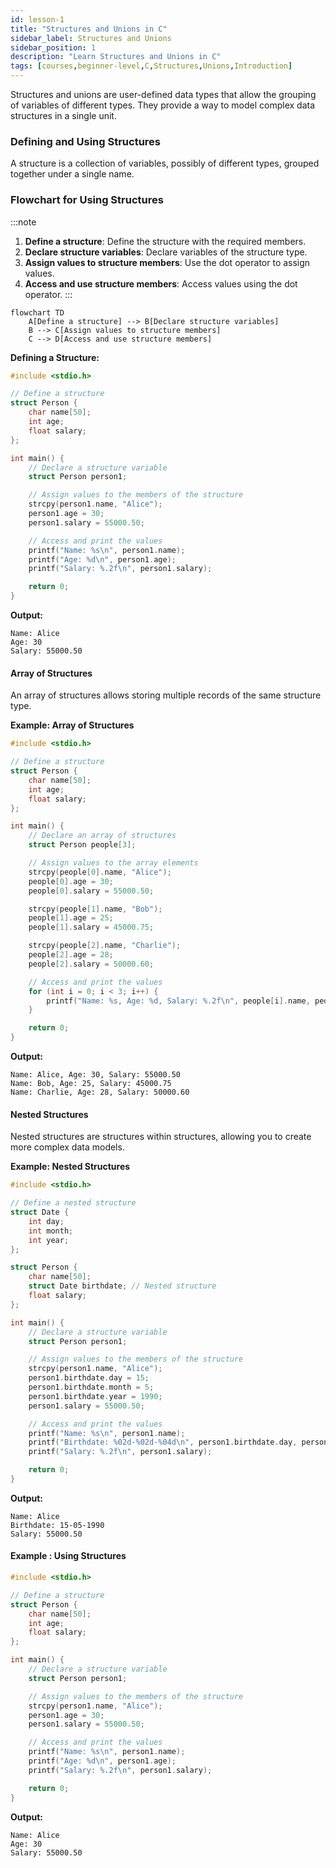 ```yaml
---
id: lesson-1
title: "Structures and Unions in C"
sidebar_label: Structures and Unions
sidebar_position: 1
description: "Learn Structures and Unions in C"
tags: [courses,beginner-level,C,Structures,Unions,Introduction]
---  
```



Structures and unions are user-defined data types that allow the grouping of variables of different types. They provide a way to model complex data structures in a single unit.

### Defining and Using Structures

A structure is a collection of variables, possibly of different types, grouped together under a single name.

### Flowchart for Using Structures

:::note
1. **Define a structure**: Define the structure with the required members.
2. **Declare structure variables**: Declare variables of the structure type.
3. **Assign values to structure members**: Use the dot operator to assign values.
4. **Access and use structure members**: Access values using the dot operator.
:::


```mermaid
flowchart TD
    A[Define a structure] --> B[Declare structure variables]
    B --> C[Assign values to structure members]
    C --> D[Access and use structure members]
```


**Defining a Structure:**

```c title="filename.c"
#include <stdio.h>

// Define a structure
struct Person {
    char name[50];
    int age;
    float salary;
};

int main() {
    // Declare a structure variable
    struct Person person1;

    // Assign values to the members of the structure
    strcpy(person1.name, "Alice");
    person1.age = 30;
    person1.salary = 55000.50;

    // Access and print the values
    printf("Name: %s\n", person1.name);
    printf("Age: %d\n", person1.age);
    printf("Salary: %.2f\n", person1.salary);

    return 0;
}
```

**Output:**

```
Name: Alice
Age: 30
Salary: 55000.50
```

#### Array of Structures

An array of structures allows storing multiple records of the same structure type.

**Example: Array of Structures**

```c
#include <stdio.h>

// Define a structure
struct Person {
    char name[50];
    int age;
    float salary;
};

int main() {
    // Declare an array of structures
    struct Person people[3];

    // Assign values to the array elements
    strcpy(people[0].name, "Alice");
    people[0].age = 30;
    people[0].salary = 55000.50;

    strcpy(people[1].name, "Bob");
    people[1].age = 25;
    people[1].salary = 45000.75;

    strcpy(people[2].name, "Charlie");
    people[2].age = 28;
    people[2].salary = 50000.60;

    // Access and print the values
    for (int i = 0; i < 3; i++) {
        printf("Name: %s, Age: %d, Salary: %.2f\n", people[i].name, people[i].age, people[i].salary);
    }

    return 0;
}
```

**Output:**

```
Name: Alice, Age: 30, Salary: 55000.50
Name: Bob, Age: 25, Salary: 45000.75
Name: Charlie, Age: 28, Salary: 50000.60
```

#### Nested Structures

Nested structures are structures within structures, allowing you to create more complex data models.

**Example: Nested Structures**

```c
#include <stdio.h>

// Define a nested structure
struct Date {
    int day;
    int month;
    int year;
};

struct Person {
    char name[50];
    struct Date birthdate; // Nested structure
    float salary;
};

int main() {
    // Declare a structure variable
    struct Person person1;

    // Assign values to the members of the structure
    strcpy(person1.name, "Alice");
    person1.birthdate.day = 15;
    person1.birthdate.month = 5;
    person1.birthdate.year = 1990;
    person1.salary = 55000.50;

    // Access and print the values
    printf("Name: %s\n", person1.name);
    printf("Birthdate: %02d-%02d-%04d\n", person1.birthdate.day, person1.birthdate.month, person1.birthdate.year);
    printf("Salary: %.2f\n", person1.salary);

    return 0;
}
```

**Output:**

```
Name: Alice
Birthdate: 15-05-1990
Salary: 55000.50
```


#### Example : Using Structures

```c
#include <stdio.h>

// Define a structure
struct Person {
    char name[50];
    int age;
    float salary;
};

int main() {
    // Declare a structure variable
    struct Person person1;

    // Assign values to the members of the structure
    strcpy(person1.name, "Alice");
    person1.age = 30;
    person1.salary = 55000.50;

    // Access and print the values
    printf("Name: %s\n", person1.name);
    printf("Age: %d\n", person1.age);
    printf("Salary: %.2f\n", person1.salary);

    return 0;
}
```
 

**Output:**

```
Name: Alice
Age: 30
Salary: 55000.50
```